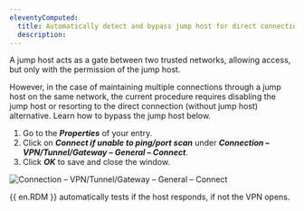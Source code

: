```yaml
---
eleventyComputed:
  title: Automatically detect and bypass jump host for direct connections in local network
  description: 
---
```

A jump host acts as a gate between two trusted networks, allowing access, but only with the permission of the jump host.

However, in the case of maintaining multiple connections through a jump host on the same network, the current procedure requires disabling the jump host or resorting to the direct connection (without jump host) alternative. Learn how to bypass the jump host below.

1. Go to the ***Properties*** of your entry.
2. Click on ***Connect if unable to ping/port scan*** under ***Connection – VPN/Tunnel/Gateway – General – Connect***.
3. Click ***OK*** to save and close the window.

![Connection – VPN/Tunnel/Gateway – General – Connect](https://webdevolutions.blob.core.windows.net/docs/en/kb/KB6028.png)

{{ en.RDM }} automatically tests if the host responds, if not the VPN opens.

